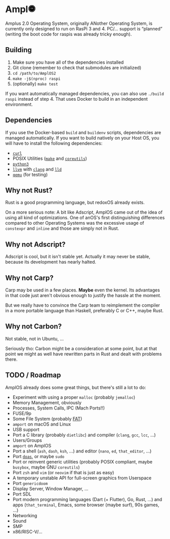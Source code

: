 # Ampl<img width=24pt src=logo.png />

Amplus 2.0 Operating System, originally ANother Operating System, is currently
only designed to run on RasPi 3 and 4. PC/… support is “planned” (writing the
boot code for raspis was already tricky enough).

## Building

1. Make sure you have all of the dependencies installed
2. Git clone (remember to check that submodules are initialized)
3. `cd /path/to/AmplOS2`
4. `make -j$(nproc) raspi`
5. (optionally) `make test`

If you want automatically managed dependencies, you can also use `./build raspi`
instead of step 4. That uses Docker to build in an independent environment.

## Dependencies

If you use the Docker-based `build` and `buildenv` scripts, dependencies are
managed automatically. If you want to build natively on your Host OS, you will
have to install the following dependencies:

- [`curl`](https://curl.se)
- POSIX Utilities ([`make`](https://www.gnu.org/software/make/) and
  [`coreutils`](https://www.gnu.org/software/coreutils/))
- [`python3`](https://www.python.org)
- [`llvm`](https://llvm.org) with [`clang`](https://clang.llvm.org) and
  [`lld`](https://lld.llvm.org)
- [`qemu`](https://www.qemu.org) (for testing)

## Why not Rust?

Rust is a good programming language, but redoxOS already exists.

On a more serious note: A bit like Adscript, AmplOS came out of the idea of
using all kind of optimizations. One of anOS's first distinguishing differences
compared to other Operating Systems was the excessive usage of `constexpr` and
`inline` and those are simply not in Rust.

## Why not Adscript?

Adscript is cool, but it isn't stable yet. Actually it may never be stable,
because its development has nearly halted.

## Why not Carp?

Carp may be used in a few places. **Maybe** even the kernel. Its advantages in
that code just aren't obvious enough to justify the hassle at the moment.

But we really have to convince the Carp team to reimplement the compiler in a
more portable language than Haskell, preferably C or C++, maybe Rust.

## Why not Carbon?

Not stable, not in Ubuntu, …

Seriously tho: Carbon might be a consideration at some point, but at that point
we might as well have rewritten parts in Rust and dealt with problems there.

## TODO / Roadmap

AmplOS already does some great things, but there's still a lot to do:

- Experiment with using a proper `malloc` (probably `jemalloc`)
- Memory Management, obviously
- Processes, System Calls, IPC (Mach Ports!!)
- FUSE/9p
- Some File System (probably [FAT](https://github.com/AmplOS2/ampfat))
- `amport` on macOS and Linux
- USB support
- Port a C library (probably `dietlibc`) and compiler (`clang`, `gcc`, `lcc`,
  ...)
- Users/Groups
- `amport` on AmplOS
- Port a shell (`ash`, `dash`, `ksh`, ...) and editor (`nano`, `ed`,
  `that_editor`, ...)
- Port [`doas`](https://github.com/AmplOS2/doas), or maybe `sudo`
- Port or reinvent generic utilities (probably POSIX compliant, maybe `busybox`,
  maybe GNU `coreutils`)
- Port `zsh` and `vim` (or `neovim` if that is just as easy)
- A temporary unstable API for full-screen graphics from Userspace
- Port `genericdoom`
- Display Server, Window Manager, ...
- Port SDL
- Port modern programming languages (Dart (+ Flutter), Go, Rust, ...) and apps
  (`that_terminal`, Emacs, some browser (maybe surf), 90s games, ...)
- Networking
- Sound
- SMP
- x86/RISC-V/...

